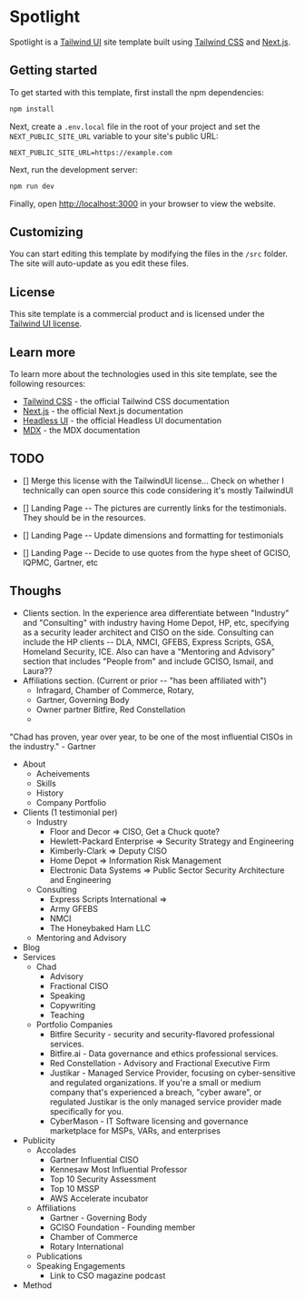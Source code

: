 # Spotlight

Spotlight is a [Tailwind UI](https://tailwindui.com) site template built using [Tailwind CSS](https://tailwindcss.com) and [Next.js](https://nextjs.org).

## Getting started

To get started with this template, first install the npm dependencies:

```bash
npm install
```

Next, create a `.env.local` file in the root of your project and set the `NEXT_PUBLIC_SITE_URL` variable to your site's public URL:

```
NEXT_PUBLIC_SITE_URL=https://example.com
```

Next, run the development server:

```bash
npm run dev
```

Finally, open [http://localhost:3000](http://localhost:3000) in your browser to view the website.

## Customizing

You can start editing this template by modifying the files in the `/src` folder. The site will auto-update as you edit these files.

## License

This site template is a commercial product and is licensed under the [Tailwind UI license](https://tailwindui.com/license).

## Learn more

To learn more about the technologies used in this site template, see the following resources:

- [Tailwind CSS](https://tailwindcss.com/docs) - the official Tailwind CSS documentation
- [Next.js](https://nextjs.org/docs) - the official Next.js documentation
- [Headless UI](https://headlessui.dev) - the official Headless UI documentation
- [MDX](https://mdxjs.com) - the MDX documentation

## TODO

- [] Merge this license with the TailwindUI license... Check on whether I technically can open source this code considering it's mostly TailwindUI

- [] Landing Page -- The pictures are currently links for the testimonials.  They should be in the resources.
- [] Landing Page -- Update dimensions and formatting for testimonials
- [] Landing Page -- Decide to use quotes from the hype sheet of GCISO, IQPMC, Gartner, etc


## Thoughs

- Clients section.  In the experience area differentiate between "Industry" and "Consulting" with industry having Home Depot, HP, etc, specifying as a security leader architect and CISO on the side.  Consulting can include the HP clients -- DLA, NMCI, GFEBS, Express Scripts, GSA, Homeland Security, ICE.  Also can have a "Mentoring and Advisory" section that includes "People from" and include GCISO, Ismail, and Laura??
- Affiliations section. (Current or prior -- "has been affiliated with")
  - Infragard, Chamber of Commerce, Rotary, 
  - Gartner, Governing Body
  - Owner partner Bitfire, Red Constellation
  - 
"Chad has proven, year over year, to be one of the most influential CISOs in the industry." - Gartner

- About
  - Acheivements
  - Skills
  - History
  - Company Portfolio
- Clients (1 testimonial per)
  - Industry
    - Floor and Decor => CISO, Get a Chuck quote?
    - Hewlett-Packard Enterprise => Security Strategy and Engineering
    - Kimberly-Clark => Deputy CISO
    - Home Depot => Information Risk Management
    - Electronic Data Systems => Public Sector Security Architecture and Engineering
  - Consulting
    - Express Scripts International => 
    - Army GFEBS
    - NMCI
    - The Honeybaked Ham LLC
  - Mentoring and Advisory
- Blog
- Services
  - Chad
    - Advisory
    - Fractional CISO
    - Speaking
    - Copywriting
    - Teaching
  - Portfolio Companies
    - Bitfire Security - security and security-flavored professional services.
    - Bitfire.ai - Data governance and ethics professional services.
    - Red Constellation - Advisory and Fractional Executive Firm
    - Justikar - Managed Service Provider, focusing on cyber-sensitive and regulated organizations.  If you're a small or medium company that's experienced a breach, "cyber aware", or regulated Justikar is the only managed service provider made specifically for you.
    - CyberMason - IT Software licensing and governance marketplace for MSPs, VARs, and enterprises
- Publicity
  - Accolades
    - Gartner Influential CISO
    - Kennesaw Most Influential Professor
    - Top 10 Security Assessment
    - Top 10 MSSP
    - AWS Accelerate incubator
  - Affiliations
    - Gartner - Governing Body
    - GCISO Foundation - Founding member
    - Chamber of Commerce
    - Rotary International
  - Publications
  - Speaking Engagements
    - Link to CSO magazine podcast
- Method
